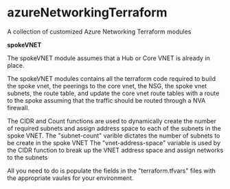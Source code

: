# azureNetworkingTerraform
A collection of customized Azure Networking Terraform modules

**spokeVNET**

The spokeVNET module assumes that a Hub or Core VNET is already in place.

The spokeVNET modules contains all the terraform code required to build the spoke vnet, the peerings to the core vnet, the NSG, the spoke vnet subnets, the route table, and update the core vnet route tables with a route to the spoke assuming that the traffic should be routed through a NVA firewall.

The CIDR and Count functions are used to dynamically create the number of required subnets and assign address space to each of the subnets in the spoke VNET.
  The "subnet-count" varible dictates the number of subnets to be create in the spoke VNET
  The "vnet-address-space" variable is used by the CIDR function to break up the VNET address space and assign networks to the subnets

  All you need to do is populate the fields in the "terraform.tfvars" files with the appropriate vaules for your environment.
  

